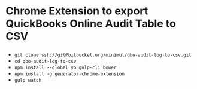 # Chrome Extension to export QuickBooks Online Audit Table to CSV


###

- `git clone ssh://git@bitbucket.org/minimul/qbo-audit-log-to-csv.git`
- `cd qbo-audit-log-to-csv`
- `npm install --global yo gulp-cli bower`
- `npm install -g generator-chrome-extension`
- `gulp watch`
